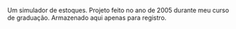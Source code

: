 Um simulador de estoques.
Projeto feito no ano de 2005 durante meu curso de graduação.
Armazenado aqui apenas para registro.